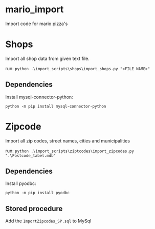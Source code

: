 # mario_import
Import code for mario pizza's




# Shops

Import all shop data from given text file.

run: `python .\import_scripts\shops\import_shops.py "<FILE NAME>"`

## Dependencies
Install mysql-connector-python:

`python -m pip install mysql-connector-python`

# Zipcode

Import all zip codes, street names, cities and municipalities

run: `python .\import_scripts\ziptcodes\import_zipcodes.py ".\Postcode_tabel.mdb"`

## Dependencies
Install pyodbc:

`python -m pip install pyodbc`

## Stored procedure
Add the `ImportZipcodes_SP.sql` to MySql